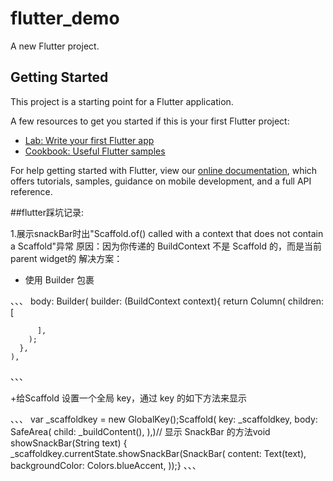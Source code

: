 # flutter_demo

A new Flutter project.

## Getting Started

This project is a starting point for a Flutter application.

A few resources to get you started if this is your first Flutter project:

- [Lab: Write your first Flutter app](https://flutter.dev/docs/get-started/codelab)
- [Cookbook: Useful Flutter samples](https://flutter.dev/docs/cookbook)

For help getting started with Flutter, view our
[online documentation](https://flutter.dev/docs), which offers tutorials,
samples, guidance on mobile development, and a full API reference.


##flutter踩坑记录:

1.展示snackBar时出"Scaffold.of() called with a context that does not contain a Scaffold"异常
  原因：因为你传递的 BuildContext 不是 Scaffold 的，而是当前parent widget的
  解决方案：
  + 使用 Builder 包裹

  、、、
    body: Builder(
      builder: (BuildContext context){
        return Column(
          children: <Widget>[

          ],
        );
      },
    ),
  、、、

  +给Scaffold 设置一个全局 key，通过 key 的如下方法来显示

  、、、
    var _scaffoldkey = new GlobalKey<ScaffoldState>();Scaffold(
        key: _scaffoldkey,
        body: SafeArea(
            child: _buildContent(),
            ),)// 显示 SnackBar 的方法void showSnackBar(String text) {
        _scaffoldkey.currentState.showSnackBar(SnackBar(
            content: Text(text),
            backgroundColor: Colors.blueAccent,
        ));}
  、、、
